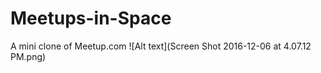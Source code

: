 # Meetups-in-Space
A mini clone of Meetup.com 
![Alt text](Screen Shot 2016-12-06 at 4.07.12 PM.png)
